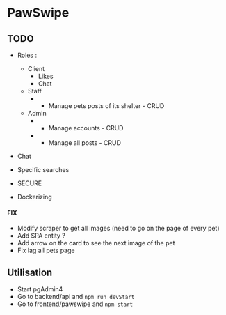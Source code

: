 # PawSwipe

## TODO


- Roles :
    - Client
        - Likes 
        - Chat
    - Staff
        - + Manage pets posts of its shelter - CRUD
    - Admin
        - + Manage accounts - CRUD
        - + Manage all posts - CRUD

- Chat
- Specific searches 

- SECURE

- Dockerizing


#### FIX
- Modify scraper to get all images (need to go on the page of every pet)
- Add SPA entity ?
- Add arrow on the card to see the next image of the pet
- Fix lag all pets page

## Utilisation
- Start pgAdmin4
- Go to backend/api and `npm run devStart`
- Go to frontend/pawswipe and `npm start`